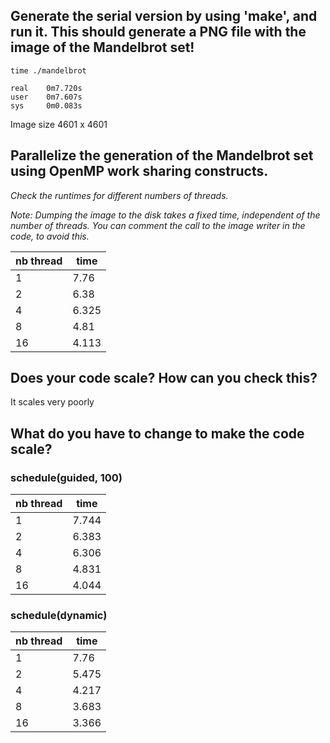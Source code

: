 ## Generate the serial version by using 'make', and run it. This should generate a PNG file with the image of the Mandelbrot set!

```
time ./mandelbrot 

real    0m7.720s
user    0m7.607s
sys     0m0.083s
```

Image size 4601 x 4601

## Parallelize the generation of the Mandelbrot set using OpenMP work sharing constructs.

_Check the runtimes for different numbers of threads._

_Note: Dumping the image to the disk takes a fixed time, independent of the number of threads. You can comment the
call to the image writer in the code, to avoid
this._

| nb thread | time  |
|-----------|-------|
| 1         | 7.76  |
| 2         | 6.38  |
| 4         | 6.325 |
| 8         | 4.81  |
| 16        | 4.113 |

## Does your code scale? How can you check this?

It scales very poorly

## What do you have to change to make the code scale?

### schedule(guided, 100)

| nb thread | time  |
|-----------|-------|
| 1         | 7.744 |
| 2         | 6.383 |
| 4         | 6.306 |
| 8         | 4.831 |
| 16        | 4.044 |

### schedule(dynamic)

| nb thread | time  |
|-----------|-------|
| 1         | 7.76  |
| 2         | 5.475 |
| 4         | 4.217 |
| 8         | 3.683 |
| 16        | 3.366 |